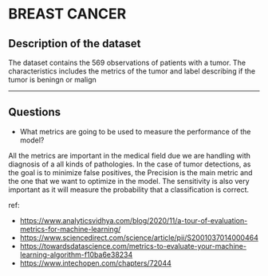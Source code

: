 # BREAST CANCER

Description of the dataset
-------

The dataset contains the 569 observations of patients with a tumor. The characteristics includes the metrics of the tumor and label describing if the tumor is beningn or malign

-------

Questions
------

- What metrics are going to be used to measure the performance of the model?
  
All the metrics are important in the medical field due we are handling with diagnosis of
a all kinds of pathologies. In the case of tumor detections, as the goal is to minimize false
positives, the Precision is the main metric and the one that we want to optimize in the model.
The sensitivity is also very important as it will measure the probability that a classification
is correct.

ref:
  * https://www.analyticsvidhya.com/blog/2020/11/a-tour-of-evaluation-metrics-for-machine-learning/
  * https://www.sciencedirect.com/science/article/pii/S2001037014000464
  * https://towardsdatascience.com/metrics-to-evaluate-your-machine-learning-algorithm-f10ba6e38234
  * https://www.intechopen.com/chapters/72044
